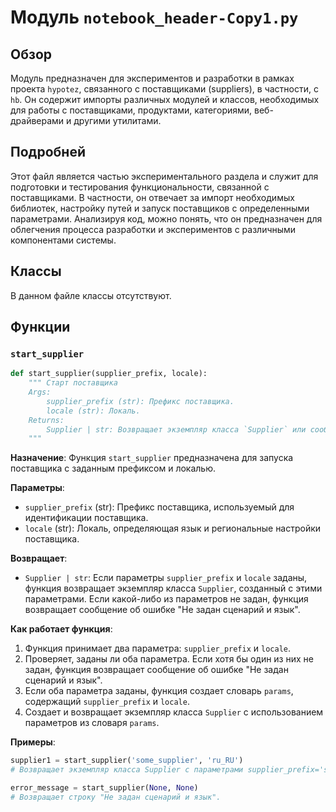 # Модуль `notebook_header-Copy1.py`

## Обзор

Модуль предназначен для экспериментов и разработки в рамках проекта `hypotez`, связанного с поставщиками (suppliers), в частности, с `hb`. Он содержит импорты различных модулей и классов, необходимых для работы с поставщиками, продуктами, категориями, веб-драйверами и другими утилитами.

## Подробней

Этот файл является частью экспериментального раздела и служит для подготовки и тестирования функциональности, связанной с поставщиками. В частности, он отвечает за импорт необходимых библиотек, настройку путей и запуск поставщиков с определенными параметрами. Анализируя код, можно понять, что он предназначен для облегчения процесса разработки и экспериментов с различными компонентами системы.

## Классы

В данном файле классы отсутствуют.

## Функции

### `start_supplier`

```python
def start_supplier(supplier_prefix, locale):
    """ Старт поставщика 
    Args:
        supplier_prefix (str): Префикс поставщика.
        locale (str): Локаль.
    Returns:
        Supplier | str: Возвращает экземпляр класса `Supplier` или сообщение об ошибке, если параметры не заданы.
    """
```

**Назначение**: Функция `start_supplier` предназначена для запуска поставщика с заданным префиксом и локалью.

**Параметры**:
- `supplier_prefix` (str): Префикс поставщика, используемый для идентификации поставщика.
- `locale` (str): Локаль, определяющая язык и региональные настройки поставщика.

**Возвращает**:
- `Supplier | str`: Если параметры `supplier_prefix` и `locale` заданы, функция возвращает экземпляр класса `Supplier`, созданный с этими параметрами. Если какой-либо из параметров не задан, функция возвращает сообщение об ошибке "Не задан сценарий и язык".

**Как работает функция**:
1. Функция принимает два параметра: `supplier_prefix` и `locale`.
2. Проверяет, заданы ли оба параметра. Если хотя бы один из них не задан, функция возвращает сообщение об ошибке "Не задан сценарий и язык".
3. Если оба параметра заданы, функция создает словарь `params`, содержащий `supplier_prefix` и `locale`.
4. Создает и возвращает экземпляр класса `Supplier` с использованием параметров из словаря `params`.

**Примеры**:

```python
supplier1 = start_supplier('some_supplier', 'ru_RU')
# Возвращает экземпляр класса Supplier с параметрами supplier_prefix='some_supplier' и locale='ru_RU'.

error_message = start_supplier(None, None)
# Возвращает строку "Не задан сценарий и язык".